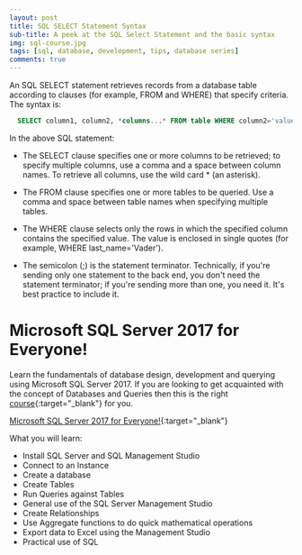 ```yaml
---
layout: post
title: SQL SELECT Statement Syntax
sub-title: A peek at the SQL Select Statement and the basic syntax
img: sql-course.jpg
tags: [sql, database, development, tips, database series]
comments: true
---
```


An SQL SELECT statement retrieves records from a database table according to clauses (for example, FROM and WHERE) that specify criteria. The syntax is:

```sql
  SELECT column1, column2, *columns...* FROM table WHERE column2='value';
```
In the above SQL statement:

- The SELECT clause specifies one or more columns to be retrieved; to specify multiple columns, use a comma and a space between column names. To retrieve all columns, use the wild card * (an asterisk).

- The FROM clause specifies one or more tables to be queried. Use a comma and space between table names when specifying multiple tables.

- The WHERE clause selects only the rows in which the specified column contains the specified value. The value is enclosed in single quotes (for example, WHERE last_name='Vader').

- The semicolon (;) is the statement terminator. Technically, if you're sending only one statement to the back end, you don't need the statement terminator; if you're sending more than one, you need it. It's best practice to include it.

# Microsoft SQL Server 2017 for Everyone!
Learn the fundamentals of database design, development and querying using Microsoft SQL Server 2017. 
If you are looking to get acquainted with the concept of Databases and Queries then this is the right [course](http://bit.ly/2IcEswe){:target="_blank"} for you. 

[Microsoft SQL Server 2017 for Everyone!](http://bit.ly/2IcEswe){:target="_blank"}

What you will learn:
- Install SQL Server and SQL Management Studio
- Connect to an Instance
- Create a database
- Create Tables
- Run Queries against Tables
- General use of the SQL Server Management Studio 
- Create Relationships
- Use Aggregate functions to do quick mathematical operations
- Export data to Excel using the Management Studio
- Practical use of SQL

